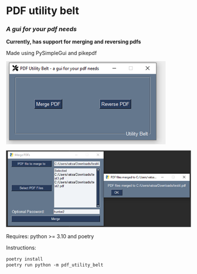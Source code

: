 # PDF utility belt

### *A gui for your pdf needs*

**Currently, has support for merging and reversing pdfs**

Made using PySimpleGui and pikepdf

![pdf main window](pdf_utility_belt/res/images/screenshots/main_window.png)

![pdf merge window](pdf_utility_belt/res/images/screenshots/Capture.PNG)

Requires: python >= 3.10 and poetry

Instructions:

```commandline
poetry install
poetry run python -m pdf_utility_belt
```